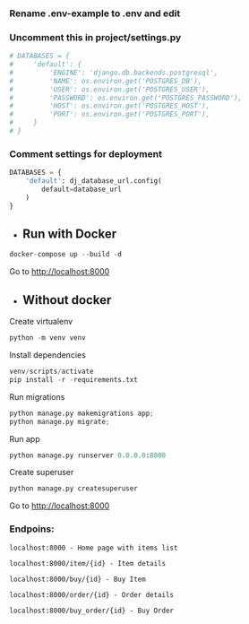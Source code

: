 ### Rename .env-example to .env and edit
### Uncomment this in project/settings.py
```python
# DATABASES = {
#     'default': {
#         'ENGINE': 'django.db.backends.postgresql',
#         'NAME': os.environ.get('POSTGRES_DB'),
#         'USER': os.environ.get('POSTGRES_USER'),
#         'PASSWORD': os.environ.get('POSTGRES_PASSWORD'),
#         'HOST': os.environ.get('POSTGRES_HOST'),
#         'PORT': os.environ.get('POSTGRES_PORT'),
#     }
# }
```
### Comment settings for deployment
```python
DATABASES = {
    'default': dj_database_url.config(
        default=database_url
    )
}
```
- ## Run with Docker

```python
docker-compose up --build -d
```

Go to <http://localhost:8000>


- ## Without docker

Create virtualenv
```python
python -m venv venv
```

Install dependencies
```python
venv/scripts/activate
pip install -r -requirements.txt
```

Run migrations
```python
python manage.py makemigrations app;
python manage.py migrate;
```

Run app
```python
python manage.py runserver 0.0.0.0:8000
```
Create superuser
```python
python manage.py createsuperuser
```
Go to <http://localhost:8000>

### Endpoins:
```
localhost:8000 - Home page with items list
```
```
localhost:8000/item/{id} - Item details
```
```
localhost:8000/buy/{id} - Buy Item
```
```
localhost:8000/order/{id} - Order details
```
```
localhost:8000/buy_order/{id} - Buy Order
```


